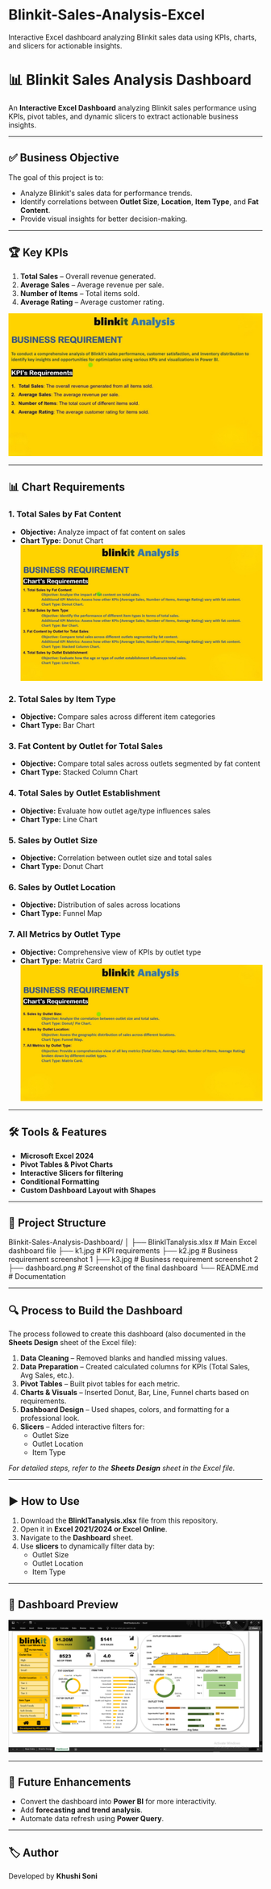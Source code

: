 # Blinkit-Sales-Analysis-Excel
Interactive Excel dashboard analyzing Blinkit sales data using KPIs, charts, and slicers for actionable insights.
# 📊 Blinkit Sales Analysis Dashboard

An **Interactive Excel Dashboard** analyzing Blinkit sales performance using KPIs, pivot tables, and dynamic slicers to extract actionable business insights.

---

## ✅ Business Objective
The goal of this project is to:
- Analyze Blinkit's sales data for performance trends.
- Identify correlations between **Outlet Size**, **Location**, **Item Type**, and **Fat Content**.
- Provide visual insights for better decision-making.

---

## 🏆 Key KPIs
1. **Total Sales** – Overall revenue generated.
2. **Average Sales** – Average revenue per sale.
3. **Number of Items** – Total items sold.
4. **Average Rating** – Average customer rating.

![KPI Requirements](k1.jpg)

---

## 📊 Chart Requirements
### 1. Total Sales by Fat Content  
- **Objective:** Analyze impact of fat content on sales  
- **Chart Type:** Donut Chart  
![Requirement 1](k2.jpg)

### 2. Total Sales by Item Type  
- **Objective:** Compare sales across different item categories  
- **Chart Type:** Bar Chart  

### 3. Fat Content by Outlet for Total Sales  
- **Objective:** Compare total sales across outlets segmented by fat content  
- **Chart Type:** Stacked Column Chart  

### 4. Total Sales by Outlet Establishment  
- **Objective:** Evaluate how outlet age/type influences sales  
- **Chart Type:** Line Chart  

### 5. Sales by Outlet Size  
- **Objective:** Correlation between outlet size and total sales  
- **Chart Type:** Donut Chart  

### 6. Sales by Outlet Location  
- **Objective:** Distribution of sales across locations  
- **Chart Type:** Funnel Map  

### 7. All Metrics by Outlet Type  
- **Objective:** Comprehensive view of KPIs by outlet type  
- **Chart Type:** Matrix Card  
![Requirement 2](k3.jpg)

---

## 🛠 Tools & Features
- **Microsoft Excel 2024**
- **Pivot Tables & Pivot Charts**
- **Interactive Slicers for filtering**
- **Conditional Formatting**
- **Custom Dashboard Layout with Shapes**

---

## 📂 Project Structure
Blinkit-Sales-Analysis-Dashboard/
│
├── BlinkITanalysis.xlsx # Main Excel dashboard file
├── k1.jpg # KPI requirements
├── k2.jpg # Business requirement screenshot 1
├── k3.jpg # Business requirement screenshot 2
├── dashboard.png # Screenshot of the final dashboard
└── README.md # Documentation

---

## 🔍 Process to Build the Dashboard
The process followed to create this dashboard (also documented in the **Sheets Design** sheet of the Excel file):

1. **Data Cleaning** – Removed blanks and handled missing values.
2. **Data Preparation** – Created calculated columns for KPIs (Total Sales, Avg Sales, etc.).
3. **Pivot Tables** – Built pivot tables for each metric.
4. **Charts & Visuals** – Inserted Donut, Bar, Line, Funnel charts based on requirements.
5. **Dashboard Design** – Used shapes, colors, and formatting for a professional look.
6. **Slicers** – Added interactive filters for:
   - Outlet Size
   - Outlet Location
   - Item Type

*For detailed steps, refer to the **Sheets Design** sheet in the Excel file.*

---

## ▶ How to Use
1. Download the **BlinkITanalysis.xlsx** file from this repository.
2. Open it in **Excel 2021/2024 or Excel Online**.
3. Navigate to the **Dashboard** sheet.
4. Use **slicers** to dynamically filter data by:
   - Outlet Size
   - Outlet Location
   - Item Type

---

## 📸 Dashboard Preview
![Dashboard Screenshot](dashboard.png)

---

## 🚀 Future Enhancements
- Convert the dashboard into **Power BI** for more interactivity.
- Add **forecasting and trend analysis**.
- Automate data refresh using **Power Query**.

---

## 🏷 Author
Developed by **Khushi Soni**


